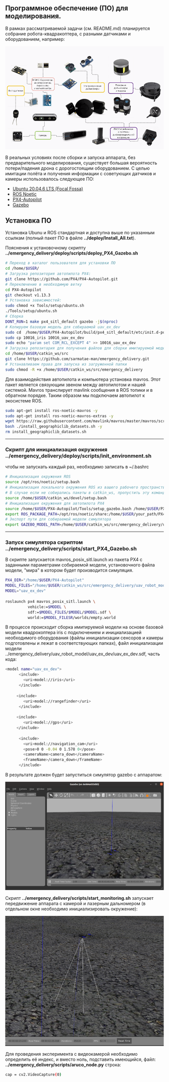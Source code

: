 ## Программное обеспечение (ПО) для моделирования.

В рамках рассматриваемой задачи (см. README.md) планируется собрание робота-квадракоптера, с разными датчиками  и оборудованием, например: 

![img](img/sensors_uav.png)

В реальных условиях после сборки и запуска аппарата, без предварительного моделирования, существует большая вероятность потери/падения дрона с дорогостоящим оборудованием. С целью имитации полёта и получения информации с советующих датчиков и камеры использовалось следующее ПО:

- [Ubuntu 20.04.6 LTS (Focal Fossa)](https://releases.ubuntu.com/20.04/)
- [ROS Noetic](https://wiki.ros.org/noetic/Installation/Ubuntu)
- [PX4-Autopilot](https://github.com/PX4/PX4-Autopilot)
- [Gazebo](https://gazebosim.org/home) 

## Установка ПО

Установка Ubunu и ROS стандартная и доступна выше по указанным ссылкам (полный пакет ПО в файле **../deploy/Install_All.txt**). 

Пояснения к установочному скрипту **../emergency_delivery/deploy/scripts/deploy_PX4_Gazebo.sh**

```bash
# Переход в каталог пользователя для установки ПО
cd /home/$USER/
# Загрузка репозитория автопилота PX4:
git clone https://github.com/PX4/PX4-Autopilot.git
# Переключение в необходимую ветку
cd PX4-Autopilot
git checkout v1.13.3
# Установка зависимостей:
sudo chmod +x Tools/setup/ubuntu.sh
./Tools/setup/ubuntu.sh
# Сборка 
DONT_RUN=1 make px4_sitl_default gazebo -j$(nproc)
# Копируем базовую модель для собираемой uav_ex_dev
sudo cd  /home/$USER/PX4-Autopilot/build/px4_sitl_default/etc/init.d-posix/airframes
sudo cp 10016_iris 10016_uav_ex_dev
sudo echo "param set COM_RCL_EXCEPT 4" >> 10016_uav_ex_dev
# Загрузка репозитария для получения файлов для сборки имитируемой модели
cd /home/$USER/catkin_ws/src
git clone https://github.com/sarmatae-man/emergency_delivery.git
# Устанавливаем права для запуска из загруженной папки
sudo chmod -R +x /home/$USER/catkin_ws/src/emergency_delivery
```

 Для взаимодействия автопилота и компьютера установка mavros. Этот пакет является связующим звеном между автопилотом и нашей системой. Mavros транслирует mavlink сообщения в ROS топики и в обратном порядке. Таким образом мы подключаем автопилот к экосистеме ROS.

```bash
sudo apt-get install ros-noetic-mavros -y
sudo apt-get install ros-noetic-mavros-extras -y
wget https://raw.githubusercontent.com/mavlink/mavros/master/mavros/scripts/install_geographiclib_datasets.sh
bash ./install_geographiclib_datasets.sh -y
rm install_geographiclib_datasets.sh
```

---

###  Скрипт для инициализация окружения ../emergency_delivery/deploy/scripts/init_environment.sh

чтобы не запускать каждый раз, необходимо записать в ~/.bashrc 

```bash
# Инициализация окружения ROS
source /opt/ros/noetic/setup.bash
# Инициализация локального окружения ROS из вашего рабочего пространства
# В случае если не собирались пакеты в catkin_ws, пропустить эту команду
source /home/$USER/catkin_ws/devel/setup.bash
# Инициализация окружения для автопилота PX4
source /home/$USER/PX4-Autopilot/Tools/setup_gazebo.bash /home/$USER/PX4-Autopilot /home/$USER/PX4-Autopilot/build/px4_sitl_default
export ROS_PACKAGE_PATH=/opt/ros/noetic/share:/home/$USER/your_path/PX4-Autopilot:/home/$USER/your_path/PX4-Autopilot/Tools/sitl_gazebo
# Экспорт пути для собираемой модели симулятора
export GAZEBO_MODEL_PATH=/home/$USER/catkin_ws/src/emergency_delivery/uav_robot_model
```
---

###  Запуск симулятора скриптом **../emergency_delivery/scripts/start_PX4_Gazebo.sh**

В скрипте запускается mavros_posix_sitl.launch из пакета PX4 с заданными параметрами собираемой модели, установочного файла модели, "мира" в котором будет производится симуляция.

```bash
PX4_DIR="/home/$USER/PX4-Autopilot"
MODEL_FILES="/home/$USER/catkin_ws/src/emergency_delivery/uav_robot_model"
MODEL="uav_ex_dev"

roslaunch px4 mavros_posix_sitl.launch \
          vehicle:=$MODEL \
          sdf:=$MODEL_FILES/$MODEL/$MODEL.sdf \
          world:=$MODEL_FILESR/worlds/empty.world
```

 В процессе происходит сборка имитируемой модели на основе базовой модели квадрокоптера iris c  подключением и инициализацией необходимого оборудования (файлы инициализации сенсоров и камеры подготовлены и лежат в соответствующих папках), файл инициализации модели ../emergency_delivery/uav_robot_model/uav_ex_dev/uav_ex_dev.sdf, часть кода:

```bash
<model name="uav_ex_dev">
      <include>
        <uri>model://iris</uri>
      </include>

     <include>
        <uri>model://rangefinder</uri>
      </include>
      
     <include>
        <uri>model://gps</uri>
     </include>

      <include>
        <uri>model://navigation_cam</uri>
        <pose>0 0 -0.04 0 1.578 0</pose>
        <cameraName>camera_down</cameraName>
        <frameName>/camera_down</frameName>
      </include>
```

В результате должен будет запуститься симулятор gazebo с аппаратом:

![img](img/gazebo.png)

Скрипт **../emergency_delivery/scripts/start_monitoring.sh** запускает передвижение аппарата с камерой и лазерным дальномером (в отдельном окне необходимо инициализировать окружение):

![img](img/mission.png)

Для проведения эксперимента с видеокамерой необходимо определить её индекс, и вместо ноль, подставить имеющийся,  файл: **../emergency_delivery/scripts/aruco_node.py** строка:

```bash
cap = cv2.VideoCapture(0)
```



 
